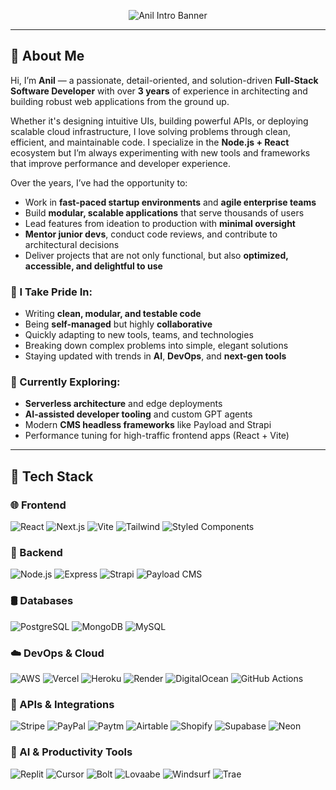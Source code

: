 <!-- 🎨 Colorful Animated Banner -->
<p align="center">
  <img src="https://readme-typing-svg.herokuapp.com?font=Fira+Code&size=26&pause=1000&center=true&vCenter=true&width=1000&height=100&lines=Hi+there+%F0%9F%91%8B+I'm+Anil!;Full-Stack+Developer+%7C+Node.js+%2B+React+Specialist;Turning+ideas+into+scalable+apps+%F0%9F%9A%80;Clean+Code+%E2%9C%94%EF%B8%8F+Scalable+Backends+%E2%9C%94%EF%B8%8F+Pixel-perfect+UIs+%E2%9C%94%EF%B8%8F" alt="Anil Intro Banner" />
</p>

---

## 🚀 About Me

Hi, I’m **Anil** — a passionate, detail-oriented, and solution-driven **Full-Stack Software Developer** with over **3 years** of experience in architecting and building robust web applications from the ground up.

Whether it's designing intuitive UIs, building powerful APIs, or deploying scalable cloud infrastructure, I love solving problems through clean, efficient, and maintainable code. I specialize in the **Node.js + React** ecosystem but I’m always experimenting with new tools and frameworks that improve performance and developer experience.

Over the years, I’ve had the opportunity to:
- Work in **fast-paced startup environments** and **agile enterprise teams**
- Build **modular, scalable applications** that serve thousands of users
- Lead features from ideation to production with **minimal oversight**
- **Mentor junior devs**, conduct code reviews, and contribute to architectural decisions
- Deliver projects that are not only functional, but also **optimized, accessible, and delightful to use**

### 🧩 I Take Pride In:
- Writing **clean, modular, and testable code**
- Being **self-managed** but highly **collaborative**
- Quickly adapting to new tools, teams, and technologies
- Breaking down complex problems into simple, elegant solutions
- Staying updated with trends in **AI**, **DevOps**, and **next-gen tools**

### 🌱 Currently Exploring:
- **Serverless architecture** and edge deployments
- **AI-assisted developer tooling** and custom GPT agents
- Modern **CMS headless frameworks** like Payload and Strapi
- Performance tuning for high-traffic frontend apps (React + Vite)

---

## 🧠 Tech Stack

### 🌐 Frontend
![React](https://img.shields.io/badge/-React-61DAFB?style=for-the-badge&logo=react&logoColor=000)
![Next.js](https://img.shields.io/badge/-Next.js-000000?style=for-the-badge&logo=next.js)
![Vite](https://img.shields.io/badge/-Vite-646CFF?style=for-the-badge&logo=vite&logoColor=fff)
![Tailwind](https://img.shields.io/badge/-Tailwind-06B6D4?style=for-the-badge&logo=tailwind-css)
![Styled Components](https://img.shields.io/badge/-Styled%20Components-DB7093?style=for-the-badge&logo=styled-components)

### 🔧 Backend
![Node.js](https://img.shields.io/badge/-Node.js-339933?style=for-the-badge&logo=node.js)
![Express](https://img.shields.io/badge/-Express-black?style=for-the-badge&logo=express)
![Strapi](https://img.shields.io/badge/-Strapi-2E7EEA?style=for-the-badge&logo=strapi)
![Payload CMS](https://img.shields.io/badge/-Payload%20CMS-000?style=for-the-badge)

### 🛢️ Databases
![PostgreSQL](https://img.shields.io/badge/-PostgreSQL-336791?style=for-the-badge&logo=postgresql)
![MongoDB](https://img.shields.io/badge/-MongoDB-47A248?style=for-the-badge&logo=mongodb)
![MySQL](https://img.shields.io/badge/-MySQL-00758F?style=for-the-badge&logo=mysql)

### ☁️ DevOps & Cloud
![AWS](https://img.shields.io/badge/-AWS-FF9900?style=for-the-badge&logo=amazonaws)
![Vercel](https://img.shields.io/badge/-Vercel-000?style=for-the-badge&logo=vercel)
![Heroku](https://img.shields.io/badge/-Heroku-430098?style=for-the-badge&logo=heroku)
![Render](https://img.shields.io/badge/-Render-46E3B7?style=for-the-badge&logo=render)
![DigitalOcean](https://img.shields.io/badge/-DigitalOcean-0080FF?style=for-the-badge&logo=digitalocean)
![GitHub Actions](https://img.shields.io/badge/-GitHub%20Actions-2088FF?style=for-the-badge&logo=github-actions)

### 🧩 APIs & Integrations
![Stripe](https://img.shields.io/badge/-Stripe-008CDD?style=for-the-badge&logo=stripe)
![PayPal](https://img.shields.io/badge/-PayPal-00457C?style=for-the-badge&logo=paypal)
![Paytm](https://img.shields.io/badge/-Paytm-002970?style=for-the-badge)
![Airtable](https://img.shields.io/badge/-Airtable-FF6950?style=for-the-badge&logo=airtable)
![Shopify](https://img.shields.io/badge/-Shopify-96BF48?style=for-the-badge&logo=shopify)
![Supabase](https://img.shields.io/badge/-Supabase-3ECF8E?style=for-the-badge&logo=supabase)
![Neon](https://img.shields.io/badge/-Neon-000000?style=for-the-badge&logo=neon)

### 🤖 AI & Productivity Tools
![Replit](https://img.shields.io/badge/-Replit-667881?style=for-the-badge&logo=replit)
![Cursor](https://img.shields.io/badge/-Cursor-000?style=for-the-badge)
![Bolt](https://img.shields.io/badge/-Bolt%20AI-blueviolet?style=for-the-badge)
![Lovaabe](https://img.shields.io/badge/-Lovaabe-black?style=for-the-badge)
![Windsurf](https://img.shields.io/badge/-Windsurf-ff69b4?style=for-the-badge)
![Trae](https://img.shields.io/badge/-Trae-5A5ADB?style=for-the-badge)

